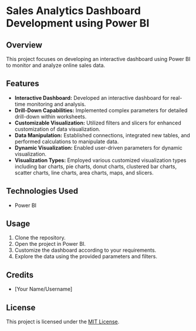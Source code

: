 # Sales Analytics Dashboard Development using Power BI

## Overview
This project focuses on developing an interactive dashboard using Power BI to monitor and analyze online sales data.

## Features
- **Interactive Dashboard:** Developed an interactive dashboard for real-time monitoring and analysis.
- **Drill-Down Capabilities:** Implemented complex parameters for detailed drill-down within worksheets.
- **Customizable Visualization:** Utilized filters and slicers for enhanced customization of data visualization.
- **Data Manipulation:** Established connections, integrated new tables, and performed calculations to manipulate data.
- **Dynamic Visualization:** Enabled user-driven parameters for dynamic visualization.
- **Visualization Types:** Employed various customized visualization types including bar charts, pie charts, donut charts, clustered bar charts, scatter charts, line charts, area charts, maps, and slicers.

## Technologies Used
- Power BI

## Usage
1. Clone the repository.
2. Open the project in Power BI.
3. Customize the dashboard according to your requirements.
4. Explore the data using the provided parameters and filters.

## Credits
- [Your Name/Username]

## License
This project is licensed under the [MIT License](LICENSE).
